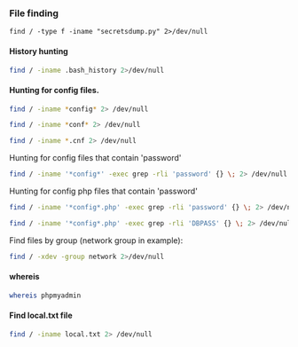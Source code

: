 ### File finding
```
find / -type f -iname "secretsdump.py" 2>/dev/null
```
#### History hunting
```bash - linux
find / -iname .bash_history 2>/dev/null
```
#### Hunting for config files.
```bash - linux
find / -iname *config* 2> /dev/null
```
```bash - linux
find / -iname *conf* 2> /dev/null
```
```bash - linux
find / -iname *.cnf 2> /dev/null
```
Hunting for config files that contain 'password'
```bash - linux
find / -iname '*config*' -exec grep -rli 'password' {} \; 2> /dev/null
```
Hunting for config php files that contain 'password'
```bash - linux
find / -iname '*config*.php' -exec grep -rli 'password' {} \; 2> /dev/null
```
```bash - linux
find / -iname '*config*.php' -exec grep -rli 'DBPASS' {} \; 2> /dev/null
```
Find files by group (network group in example):
```bash - kali
find / -xdev -group network 2>/dev/null
```
#### whereis
```bash - kali
whereis phpmyadmin
```
#### Find local.txt file
```bash - linux
find / -iname local.txt 2> /dev/null
```